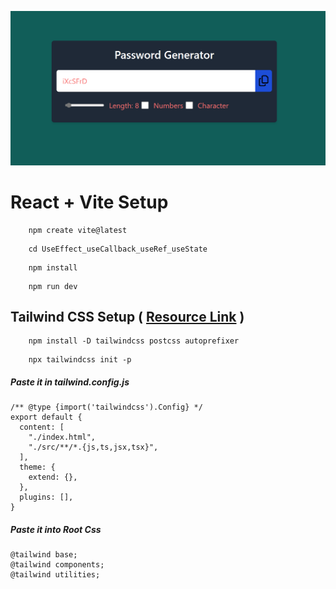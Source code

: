
![Alt text](image.png)


# React + Vite Setup

```
    npm create vite@latest
```
```
    cd UseEffect_useCallback_useRef_useState
```
```
    npm install
```
```
    npm run dev
```


## Tailwind CSS Setup ( [Resource Link](https://tailwindcss.com/docs/guides/vite#react) )
  

```
    npm install -D tailwindcss postcss autoprefixer
```
```
    npx tailwindcss init -p
```


  

##### Paste it in tailwind.config.js

```
/** @type {import('tailwindcss').Config} */
export default {
  content: [
    "./index.html",
    "./src/**/*.{js,ts,jsx,tsx}",
  ],
  theme: {
    extend: {},
  },
  plugins: [],
}

```


##### Paste it into Root Css


```
@tailwind base;
@tailwind components;
@tailwind utilities;
```